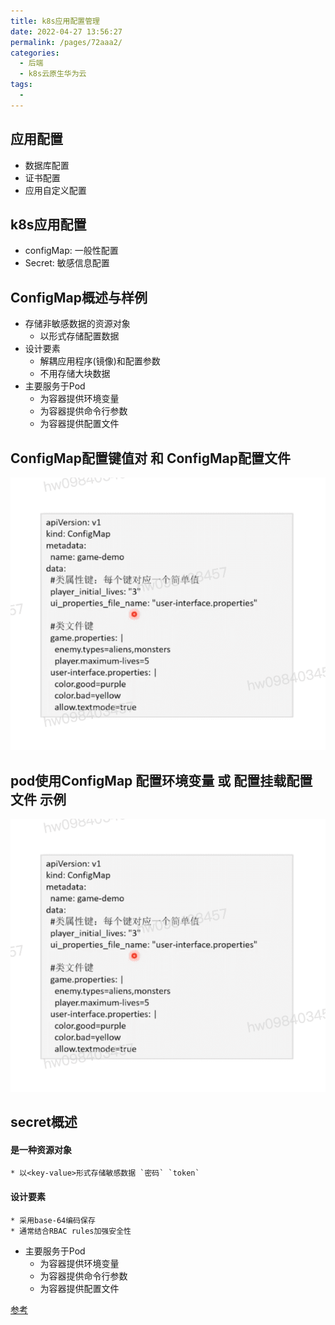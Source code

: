 ```yaml
---
title: k8s应用配置管理
date: 2022-04-27 13:56:27
permalink: /pages/72aaa2/
categories:
  - 后端
  - k8s云原生华为云
tags:
  - 
---
```



## 应用配置
  * 数据库配置
  * 证书配置
  * 应用自定义配置


## k8s应用配置
  * configMap: 一般性配置
  * Secret: 敏感信息配置


## ConfigMap概述与样例
  * 存储非敏感数据的资源对象
    * 以<key-value>形式存储配置数据
  * 设计要素
    * 解耦应用程序(镜像)和配置参数
    * 不用存储大块数据
  * 主要服务于Pod
    * 为容器提供环境变量
    * 为容器提供命令行参数
    * 为容器提供配置文件





## ConfigMap配置键值对 和 ConfigMap配置文件



<img src="./minilet/image-20220427141158265.png" alt="image-20220427141158265" style="zoom:80%;" />



## pod使用ConfigMap 配置环境变量 或 配置挂载配置文件 示例



<img src="./minilet/image-20220427141352652.png" alt="image-20220427141352652" style="zoom:80%;" />



## secret概述
  #### 是一种资源对象
    * 以<key-value>形式存储敏感数据 `密码` `token`
  #### 设计要素
    * 采用base-64编码保存
    * 通常结合RBAC rules加强安全性
  * 主要服务于Pod
    * 为容器提供环境变量
    * 为容器提供命令行参数
    * 为容器提供配置文件



[参考](https://education.huaweicloud.com/courses/course-v1:HuaweiX+CBUCNXI037+Self-paced/courseware/c88f044e418b4196a442cb26811d9c4e/b735770955e74e1482bf00e3938d70a0/)



